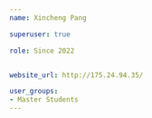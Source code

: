 ```yaml
---
name: Xincheng Pang

superuser: true

role: Since 2022


website_url: http://175.24.94.35/

user_groups:
- Master Students
---
```


